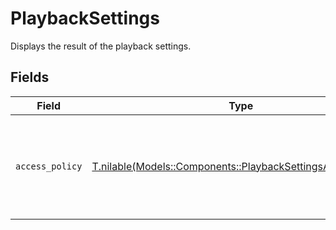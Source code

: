 # PlaybackSettings

Displays the result of the playback settings.


## Fields

| Field                                                                                                              | Type                                                                                                               | Required                                                                                                           | Description                                                                                                        |
| ------------------------------------------------------------------------------------------------------------------ | ------------------------------------------------------------------------------------------------------------------ | ------------------------------------------------------------------------------------------------------------------ | ------------------------------------------------------------------------------------------------------------------ |
| `access_policy`                                                                                                    | [T.nilable(Models::Components::PlaybackSettingsAccessPolicy)](../../models/shared/playbacksettingsaccesspolicy.md) | :heavy_minus_sign:                                                                                                 | Determines if access to the streamed content is kept private or available to all.                                  |